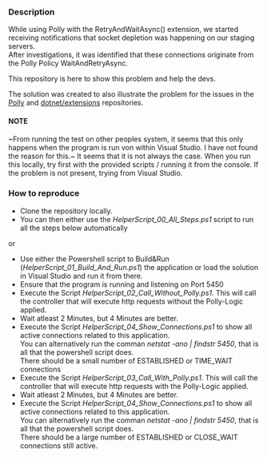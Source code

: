 ### Description
While using Polly with the RetryAndWaitAsync() extension, we started receiving notifications that socket depletion was happening on our staging servers.  
After investigations, it was identified that these connections originate from the Polly Policy WaitAndRetryAsync.

This repository is here to show this problem and help the devs.

The solution was created to also illustrate the problem for the issues in the [Polly](https://github.com/App-vNext/Polly/issues/790) and [dotnet/extensions](https://github.com/dotnet/extensions/issues/3385) repositories.

#### NOTE
~From running the test on other peoples system, it seems that this only happens when the program is run von within Visual Studio.
I have not found the reason for this.~
It seems that it is not always the case. When you run this locally, try first with the provided scripts / running it from the console. If the problem is not present, trying from Visual Studio.

### How to reproduce
* Clone the repository locally.
* You can then either use the _HelperScript_00_All_Steps.ps1_ script to run all the steps below automatically  

 or

* Use either the Powershell script to Build&Run (_HelperScript_01_Build_And_Run.ps1_) the application or load the solution in Visual Studio and run it from there.
* Ensure that the program is running and listening on Port 5450
* Execute the Script _HelperScript_02_Call_Without_Polly.ps1_. This will call the controller that will execute http requests without the Polly-Logic applied.
* Wait atleast 2 Minutes, but 4 Minutes are better.
* Execute the Script _HelperScript_04_Show_Connections.ps1_ to show all active connections related to this application.  
You can alternatively run the comman _netstat -ano | findstr 5450_, that is all that the powershell script does.  
There should be a small number of ESTABLISHED or TIME_WAIT connections
* Execute the Script _HelperScript_03_Call_With_Polly.ps1_. This will call the controller that will execute http requests with the Polly-Logic applied.
* Wait atleast 2 Minutes, but 4 Minutes are better.
* Execute the Script _HelperScript_04_Show_Connections.ps1_ to show all active connections related to this application.  
You can alternatively run the comman _netstat -ano | findstr 5450_, that is all that the powershell script does.  
There should be a large number of ESTABLISHED or CLOSE_WAIT connections still active.
